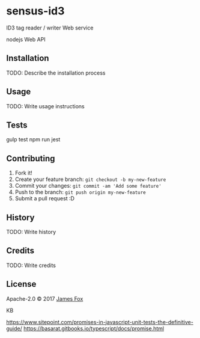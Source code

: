 # sensus-id3

ID3 tag reader / writer Web service

nodejs Web API

## Installation

TODO: Describe the installation process

## Usage

TODO: Write usage instructions

## Tests

gulp test
npm run jest

## Contributing

1. Fork it!
2. Create your feature branch: `git checkout -b my-new-feature`
3. Commit your changes: `git commit -am 'Add some feature'`
4. Push to the branch: `git push origin my-new-feature`
5. Submit a pull request :D

## History

TODO: Write history

## Credits

TODO: Write credits

## License

Apache-2.0 © 2017 [James Fox]()

KB

https://www.sitepoint.com/promises-in-javascript-unit-tests-the-definitive-guide/
https://basarat.gitbooks.io/typescript/docs/promise.html
